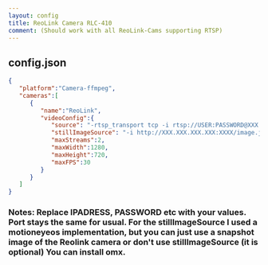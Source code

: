 ```yaml
---
layout: config
title: ReoLink Camera RLC-410
comment: (Should work with all ReoLink-Cams supporting RTSP)
---
```

## config.json

```json
{
   "platform":"Camera-ffmpeg",
   "cameras":[
      {
         "name":"ReoLink",
         "videoConfig":{
            "source": "-rtsp_transport tcp -i rtsp://USER:PASSWORD@XXX.XXX.XXX.XXX:XXX/h264Preview_01_main",
            "stillImageSource": "-i http://XXX.XXX.XXX.XXX:XXXX/image.jpeg",
            "maxStreams":2,
            "maxWidth":1280,
            "maxHeight":720,
            "maxFPS":30
         }
      }
   ]
}
```

### Notes: Replace IPADRESS, PASSWORD etc with your values. Port stays the same for usual. For the stillImageSource I used a motioneyeos implementation, but you can just use a snapshot image of the Reolink camera or don't use stillImageSource (it is optional) You can install omx.
